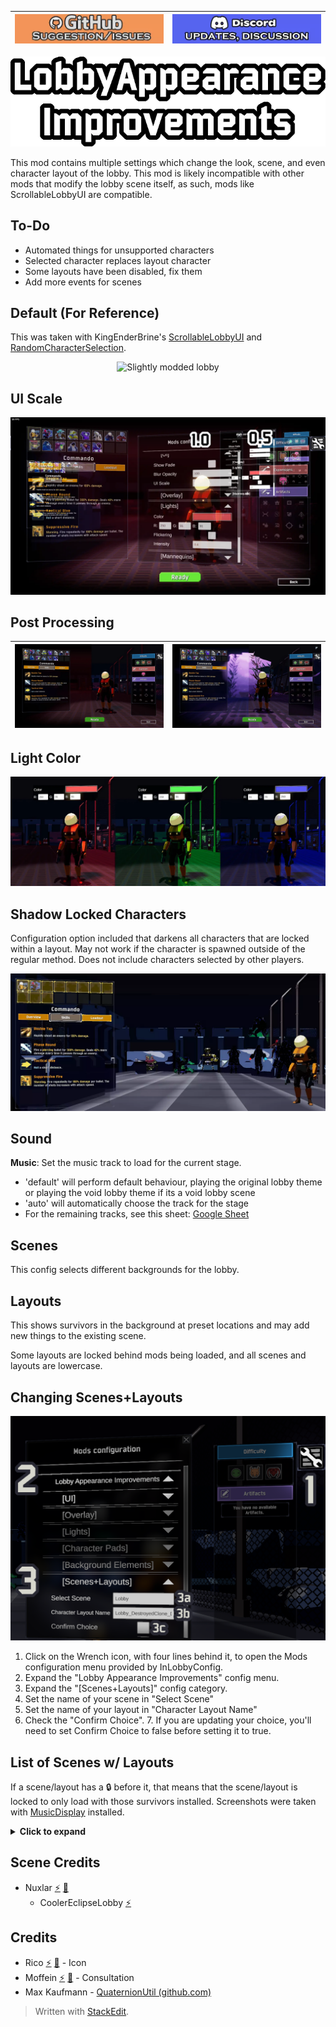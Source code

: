 

| [![github issues/request link](https://raw.githubusercontent.com/DestroyedClone/PoseHelper/master/PoseHelper/github_link.webp)](https://github.com/DestroyedClone/LobbyAppearanceImprovements/issues) | [![discord invite](https://raw.githubusercontent.com/DestroyedClone/PoseHelper/master/PoseHelper/discord_link.webp)](https://discord.gg/DpHu3qXMHK) |
|--|--|

<p align="center">
<img src="https://github.com/DestroyedClone/LobbyAppearanceImprovements/raw/master/readme/Banner.webp" alt="Lobby Appearance Improvements"/>
</p>

This mod contains multiple settings which change the look, scene, and even character layout of the lobby.
This mod is likely incompatible with other mods that modify the lobby scene itself, as such, mods like ScrollableLobbyUI are compatible.

## To-Do
* Automated things for unsupported characters
* Selected character replaces layout character
* Some layouts have been disabled, fix them
* Add more events for scenes

## Default (For Reference)
This was taken with KingEnderBrine's [ScrollableLobbyUI](https://thunderstore.io/package/KingEnderBrine/ScrollableLobbyUI/) and [RandomCharacterSelection](https://thunderstore.io/package/KingEnderBrine/RandomCharacterSelection/).

<p align="center">
<img src="https://i.imgur.com/7XRPDYu.png" alt="Slightly modded lobby" width="800" height="400"/>
</p>

## UI Scale
![enter image description here](https://github.com/DestroyedClone/LobbyAppearanceImprovements/raw/master/readme/UIScale.webp)

## Post Processing
| ![enter image description here](https://raw.githubusercontent.com/DestroyedClone/LobbyAppearanceImprovements/master/readme/PostProcessing_Lobby.webp) | ![enter image description here](https://raw.githubusercontent.com/DestroyedClone/LobbyAppearanceImprovements/master/readme/PostProcessing_LobbyVoid.webp) |
|--|--|

## Light Color
![enter image description here](https://raw.githubusercontent.com/DestroyedClone/LobbyAppearanceImprovements/master/readme/LightColor_R_G_B.webp)


## Shadow Locked Characters
Configuration option included that darkens all characters that are locked within a layout. May not work if the character is spawned outside of the regular method. Does not include characters selected by other players.

![enter image description here](https://raw.githubusercontent.com/DestroyedClone/LobbyAppearanceImprovements/master/readme/notunlocked.webp)
## Sound
**Music**: Set the music track to load for the current stage.

 - 'default' will perform default behaviour, playing the original lobby theme or playing the void lobby theme if its a void lobby scene
 - 'auto' will automatically choose the track for the stage
 - For the remaining tracks, see this sheet: [Google Sheet](https://docs.google.com/spreadsheets/d/1N0xfKgtY8xQo1XGm_UEjj8Zyzr9WzH4OLj5Al7evyCo/edit?usp=sharing)

## Scenes
This config selects different backgrounds for the lobby.

## Layouts

This shows survivors in the background at preset locations and may add new things to the existing scene.

Some layouts are locked behind mods being loaded, and all scenes and layouts are lowercase.

## Changing Scenes+Layouts
![](https://raw.githubusercontent.com/DestroyedClone/LobbyAppearanceImprovements/master/readme/tutorial.webp)

1. Click on the Wrench icon, with four lines behind it, to open the Mods configuration menu provided by InLobbyConfig.
2. Expand the "Lobby Appearance Improvements" config menu.
3. Expand the "[Scenes+Layouts]" config category.
4. Set the name of your scene in "Select Scene"
5. Set the name of your layout in "Character Layout Name"
6. Check the "Confirm Choice".
	7. If you are updating your choice, you'll need to set Confirm Choice to false before setting it to true.

## List of Scenes w/ Layouts
 If a scene/layout has a 🔒 before it, that means that the scene/layout is locked to only load with those survivors installed. Screenshots were taken with [MusicDisplay](https://thunderstore.io/package/DestroyedClone/MusicDisplay/) installed.
 <details> <summary><b>Click to expand</b></summary>
 
| Scene | Layout | Image |
|:--:|:--:|:--:|
| (any) | any_empty | Shows no character layout
| ancientloft |  | ![Preview](https://github.com/DestroyedClone/LobbyAppearanceImprovements/raw/master/readme/Scenes/ancientloft.webp) |
| arena |  | ![Preview](https://github.com/DestroyedClone/LobbyAppearanceImprovements/raw/master/readme/Scenes/arena.webp) |
| artifactworld |  | ![Preview](https://github.com/DestroyedClone/LobbyAppearanceImprovements/raw/master/readme/Scenes/artifactworld.webp) |
| blackbeach |  | ![Preview](https://github.com/DestroyedClone/LobbyAppearanceImprovements/raw/master/readme/Scenes/blackbeach.webp) |
| captainshelm | captainshelm_default | ![Preview](https://github.com/DestroyedClone/LobbyAppearanceImprovements/raw/master/readme/Scenes/captainshelm.webp) |
| dampcave |  | ![Preview](https://github.com/DestroyedClone/LobbyAppearanceImprovements/raw/master/readme/Scenes/dampcave.webp) |
| eclipse | | ![Preview](https://github.com/DestroyedClone/LobbyAppearanceImprovements/raw/master/readme/Scenes/eclipse.webp) |
| foggyswamp |  | ![Preview](https://github.com/DestroyedClone/LobbyAppearanceImprovements/raw/master/readme/Scenes/foggyswamp.webp) |
| frozenwall |  | ![Preview](https://github.com/DestroyedClone/LobbyAppearanceImprovements/raw/master/readme/Scenes/frozenwall.webp) |
| goldshores |  | ![Preview](https://github.com/DestroyedClone/LobbyAppearanceImprovements/raw/master/readme/Scenes/goldshores.webp) |
| golemplains |  | ![Preview](https://github.com/DestroyedClone/LobbyAppearanceImprovements/raw/master/readme/Scenes/golemplains.webp) |
| goolake |  | ![Preview](https://github.com/DestroyedClone/LobbyAppearanceImprovements/raw/master/readme/Scenes/goolake.webp) |
| limbo |  | ![Preview](https://github.com/DestroyedClone/LobbyAppearanceImprovements/raw/master/readme/Scenes/limbo.webp) |
| lobby |  | ![Preview](https://github.com/DestroyedClone/LobbyAppearanceImprovements/raw/master/readme/Scenes/lobby.webp) |
| lobby | lobby_ror2 | ![Preview](https://github.com/DestroyedClone/LobbyAppearanceImprovements/raw/master/readme/Scenes/lobby_ror2.webp) |
| lobbyvoid |  | ![Preview](https://github.com/DestroyedClone/LobbyAppearanceImprovements/raw/master/readme/Scenes/lobbyvoid.webp) |
| lakes | | ![Preview](https://github.com/DestroyedClone/LobbyAppearanceImprovements/raw/master/readme/Scenes/lakes.webp) |
| moon |  | ![Preview](https://github.com/DestroyedClone/LobbyAppearanceImprovements/raw/master/readme/Scenes/moon.webp) |
| moon | moon_default | ![Preview](https://github.com/DestroyedClone/LobbyAppearanceImprovements/raw/master/readme/Scenes/moon_default.webp) |
| moon | moon_paladinonly | ![Preview](https://github.com/DestroyedClone/LobbyAppearanceImprovements/raw/master/readme/Scenes/moon_paladinonly.webp) |
| mysteryspace |  | ![Preview](https://github.com/DestroyedClone/LobbyAppearanceImprovements/raw/master/readme/Scenes/mysteryspace.webp) |
| rootjungle |  | ![Preview](https://github.com/DestroyedClone/LobbyAppearanceImprovements/raw/master/readme/Scenes/rootjungle.webp) |
| shipgraveyard |  | ![Preview](https://github.com/DestroyedClone/LobbyAppearanceImprovements/raw/master/readme/Scenes/shipgraveyard.webp) |
| skymeadow |  | ![Preview](https://github.com/DestroyedClone/LobbyAppearanceImprovements/raw/master/readme/Scenes/skymeadow.webp) |
| snowyforest |  | ![Preview](https://github.com/DestroyedClone/LobbyAppearanceImprovements/raw/master/readme/Scenes/snowyforest.webp) |
| sulfurpools |  | ![Preview](https://github.com/DestroyedClone/LobbyAppearanceImprovements/raw/master/readme/Scenes/sulfurpools.webp) |
| voidoceanfloor |  | ![Preview](https://github.com/DestroyedClone/LobbyAppearanceImprovements/raw/master/readme/Scenes/voidoceanfloor.webp) |
| voidraid |  | ![Preview](https://github.com/DestroyedClone/LobbyAppearanceImprovements/raw/master/readme/Scenes/voidraid.webp) |
| voidstage |  | ![Preview](https://github.com/DestroyedClone/LobbyAppearanceImprovements/raw/master/readme/Scenes/voidstage.webp) |
| wispgraveyard |  | ![Preview](https://github.com/DestroyedClone/LobbyAppearanceImprovements/raw/master/readme/Scenes/wispgraveyard.webp) |

</details>

## Scene Credits
* Nuxlar [⚡](https://thunderstore.io/package/Nuxlar/) [🐙](https://github.com/FocusedFault)
	* CoolerEclipseLobby [⚡](https://thunderstore.io/package/Nuxlar/CoolerEclipseLobby/)

## Credits

- Rico [⚡](https://thunderstore.io/package/Rico/) [🐙](https://github.com/RicoValdezio) - Icon
- Moffein [⚡](https://thunderstore.io/package/Moffein/) [🐙](https://github.com/Moffein) - Consultation
- Max Kaufmann - [QuaternionUtil (github.com)](https://gist.github.com/maxattack/4c7b4de00f5c1b95a33b)



> Written with [StackEdit](https://stackedit.io/).
